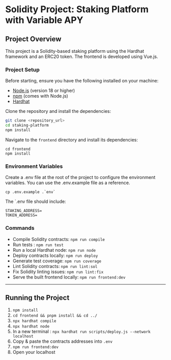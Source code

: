 # Solidity Project: Staking Platform with Variable APY

## Project Overview

This project is a Solidity-based staking platform using the Hardhat framework and an ERC20 token. The frontend is developed using Vue.js.

### Project Setup

Before starting, ensure you have the following installed on your machine:

- [Node.js](https://nodejs.org/) (version 18 or higher)
- [npm](https://www.npmjs.com/) (comes with Node.js)
- [Hardhat](https://hardhat.org/)

Clone the repository and install the dependencies:

```bash
git clone <repository_url>
cd staking-platform
npm install
```

Navigate to the `frontend` directory and install its dependencies:

```
cd frontend
npm install
```

### Environment Variables

Create a .env file at the root of the project to configure the environment variables. You can use the .env.example file as a reference.

```
cp .env.example .`env`
```

The `.env file should include:

```
STAKING_ADDRESS=
TOKEN_ADDRESS=
```

### Commands

- Compile Solidity contracts: `npm run compile`
- Run tests : `npm run test`
- Run a local Hardhat node: `npm run node`
- Deploy contracts locally: `npm run deploy`
- Generate test coverage: `npm run coverage`
- Lint Solidity contracts: `npm run lint:sol`
- Fix Solidity linting issues: `npm run lint:fix`
- Serve the built frontend locally: `npm run frontend:dev`


---

## Running the Project

1. `npm install`
2. `cd frontend && pnpm install && cd ../`
3. `npx hardhat compile`
4. `npx hardhat node`
5. In a new terminal : `npx hardhat run scripts/deploy.js --network localhost`
6. Copy & paste the contracts addresses into `.env`
7. `npm run frontend:dev`
8. Open your localhost